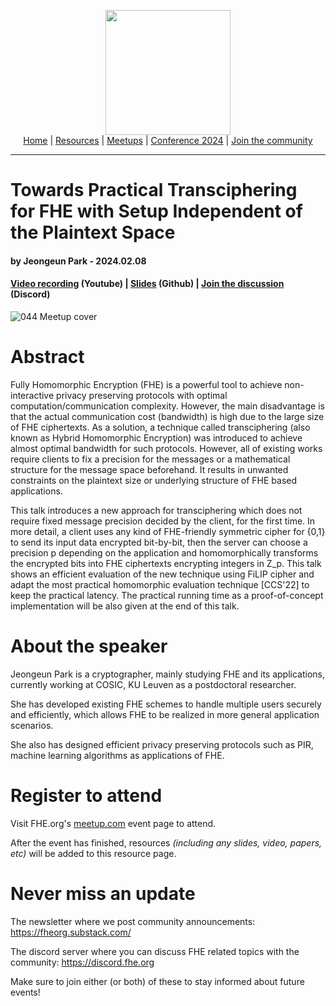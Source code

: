 <!-- Main header navigation -->
<p align="center">
  <img width="200" src="https://user-images.githubusercontent.com/5758427/180978488-db825482-5a58-4c7c-9589-c494a6f0be04.png"><br/>
  <a href="https://fhe-org.github.io">Home</a> | <a href="https://fhe-org.github.io/resources">Resources</a> | <a href="https://fhe-org.github.io/meetups/">Meetups</a> | <a href="https://fhe-org.github.io/conferences/conference-2024/">Conference 2024</a> | <a href="https://fhe-org.github.io/community">Join the community</a>
</p>
<hr/>
<!-- /Main header navigation -->


# Towards Practical Transciphering for FHE with Setup Independent of the Plaintext Space
#### by Jeongeun Park - 2024.02.08
#### <a href="https://www.youtube.com/watch?v=1ZqWlbje978&list=PLnbmMskCVh1chnSM8Jjy6Nk3IH6fpn7MM&index=1">Video recording</a> (Youtube) | <a href="https://github.com/FHE-org/fhe-org.github.io/files/14216610/FHE.meetup_Jeongeun.pdf">Slides</a> (Github) | <a href="https://discord.fhe.org">Join the discussion</a> (Discord)

![044 Meetup cover](https://github.com/FHE-org/fhe-org.github.io/assets/37557436/c334e252-dfa4-4eaf-80ed-903950bc74bf)


# Abstract

Fully Homomorphic Encryption (FHE) is a powerful tool to achieve non-interactive privacy preserving protocols with optimal computation/communication complexity. However, the main disadvantage is that the actual communication cost (bandwidth) is high due to the large size of FHE ciphertexts. As a solution, a technique called transciphering (also known as Hybrid Homomorphic Encryption) was introduced to achieve almost optimal bandwidth for such protocols. However, all of existing works require clients to fix a precision for the messages or a mathematical structure for the message space beforehand. It results in unwanted constraints on the plaintext size or underlying structure of FHE based applications.

This talk introduces a new approach for transciphering which does not require fixed message precision decided by the client, for the first time. In more detail, a client uses any kind of FHE-friendly symmetric cipher for {0,1} to send its input data encrypted bit-by-bit, then the server can choose a precision p depending on the application and homomorphically transforms the encrypted bits into FHE ciphertexts encrypting integers in Z_p. This talk shows an efficient evaluation of the new technique using FiLIP cipher and adapt the most practical homomorphic evaluation technique [CCS'22] to keep the practical latency. The practical running time as a proof-of-concept implementation will be also given at the end of this talk.

# About the speaker

Jeongeun Park is a cryptographer, mainly studying FHE and its applications, currently working at COSIC, KU Leuven as a postdoctoral researcher.

She has developed existing FHE schemes to handle multiple users securely and efficiently, which allows FHE to be realized in more general application scenarios.

She also has designed efficient privacy preserving protocols such as PIR, machine learning algorithms as applications of FHE.

# Register to attend

Visit FHE.org's [meetup.com](https://www.meetup.com/fhe-org/events/298732824/) event page to attend.

After the event has finished, resources *(including any slides, video, papers, etc)* will be added to this resource page.

# Never miss an update

The newsletter where we post community announcements: https://fheorg.substack.com/

The discord server where you can discuss FHE related topics with the community: https://discord.fhe.org

Make sure to join either (or both) of these to stay informed about future events!
